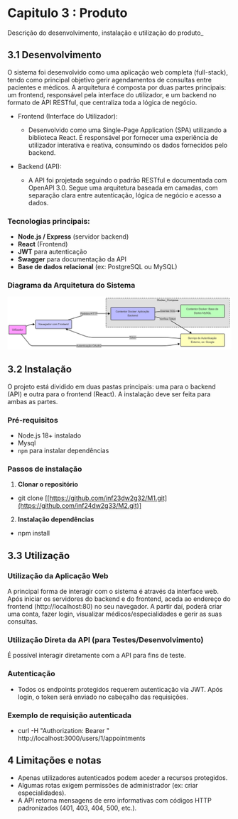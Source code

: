 # Capitulo 3 : Produto

Descrição do desenvolvimento, instalação e utilização do produto_

## 3.1 Desenvolvimento

O sistema foi desenvolvido como uma aplicação web completa (full-stack), tendo como principal objetivo gerir agendamentos de consultas entre pacientes e médicos. A arquitetura é composta por duas partes principais: um frontend, responsável pela interface do utilizador, e um backend no formato de API RESTful, que centraliza toda a lógica de negócio.

- Frontend (Interface do Utilizador):

  - Desenvolvido como uma Single-Page Application (SPA) utilizando a biblioteca React. É responsável por fornecer uma experiência de utilizador interativa e reativa, consumindo os dados fornecidos pelo backend.

- Backend (API):

  - A API foi projetada seguindo o padrão RESTful e documentada com OpenAPI 3.0. Segue uma arquitetura baseada em camadas, com separação clara entre autenticação, lógica de negócio e acesso a dados.

### Tecnologias principais:
- **Node.js / Express** (servidor backend)
- **React** (Frontend)
- **JWT** para autenticação
- **Swagger** para documentação da API
- **Base de dados relacional** (ex: PostgreSQL ou MySQL)

### Diagrama da Arquitetura do Sistema

![Diagrama](../galeria/diagrama.png)

## 3.2 Instalação

O projeto está dividido em duas pastas principais: uma para o backend (API) e outra para o frontend (React). A instalação deve ser feita para ambas as partes.

### Pré-requisitos

- Node.js 18+ instalado
- Mysql
- `npm` para instalar dependências

### Passos de instalação

1. **Clonar o repositório**

- git clone [[https://github.com/inf23dw2g32/M1.git](https://github.com/inf24dw2g33/M2.git)]


2. **Instalação dependências**

- npm install

## 3.3 Utilização

### Utilização da Aplicação Web

A principal forma de interagir com o sistema é através da interface web. Após iniciar os servidores do backend e do frontend, aceda ao endereço do frontend (http://localhost:80) no seu navegador. A partir daí, poderá criar uma conta, fazer login, visualizar médicos/especialidades e gerir as suas consultas.

### Utilização Direta da API (para Testes/Desenvolvimento)

É possível interagir diretamente com a API para fins de teste.

### Autenticação

- Todos os endpoints protegidos requerem autenticação via JWT. Após login, o token será enviado no cabeçalho das requisições.

### Exemplo de requisição autenticada

- curl -H "Authorization: Bearer <token>" http://localhost:3000/users/1/appointments

## 4 Limitações e notas

- Apenas utilizadores autenticados podem aceder a recursos protegidos.
- Algumas rotas exigem permissões de administrador (ex: criar especialidades).
- A API retorna mensagens de erro informativas com códigos HTTP padronizados (401, 403, 404, 500, etc.).
